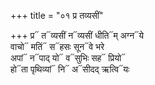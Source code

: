 +++
title = "०१ प्र तव्यसीं"

+++
प्र᳓ त᳓व्यसीं न᳓व्यसीं धीति᳓म् अग्न᳓ये  
वाचो᳓ मतिं᳓ स᳓हसः सून᳓वे भरे  
अपां᳓ न᳓पाद् यो᳓ व᳓सुभिः सह᳓ प्रियो᳓  
हो᳓ता पृथिव्यां᳓ नि᳓ अ᳓सीदद् ऋत्वि᳓यः